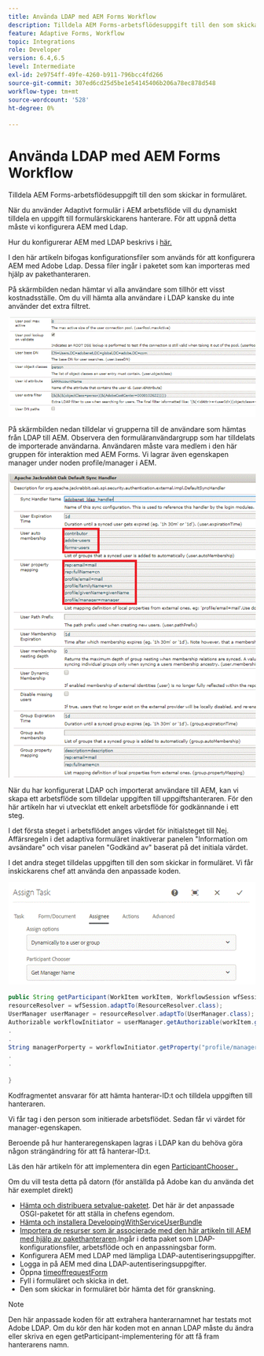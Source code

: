 ```yaml
---
title: Använda LDAP med AEM Forms Workflow
description: Tilldela AEM Forms-arbetsflödesuppgift till den som skickar in formuläret
feature: Adaptive Forms, Workflow
topic: Integrations
role: Developer
version: 6.4,6.5
level: Intermediate
exl-id: 2e9754ff-49fe-4260-b911-796bcc4fd266
source-git-commit: 307ed6cd25d5be1e54145406b206a78ec878d548
workflow-type: tm+mt
source-wordcount: '528'
ht-degree: 0%

---
```


# Använda LDAP med AEM Forms Workflow

Tilldela AEM Forms-arbetsflödesuppgift till den som skickar in formuläret.

När du använder Adaptivt formulär i AEM arbetsflöde vill du dynamiskt tilldela en uppgift till formulärskickarens hanterare. För att uppnå detta måste vi konfigurera AEM med Ldap.

Hur du konfigurerar AEM med LDAP beskrivs i [här.](https://helpx.adobe.com/experience-manager/6-5/sites/administering/using/ldap-config.html)

I den här artikeln bifogas konfigurationsfiler som används för att konfigurera AEM med Adobe Ldap. Dessa filer ingår i paketet som kan importeras med hjälp av pakethanteraren.

På skärmbilden nedan hämtar vi alla användare som tillhör ett visst kostnadsställe. Om du vill hämta alla användare i LDAP kanske du inte använder det extra filtret.

![LDAP-konfiguration](assets/costcenterldap.gif)

På skärmbilden nedan tilldelar vi grupperna till de användare som hämtas från LDAP till AEM. Observera den formuläranvändargrupp som har tilldelats de importerade användarna. Användaren måste vara medlem i den här gruppen för interaktion med AEM Forms. Vi lagrar även egenskapen manager under noden profile/manager i AEM.

![Synchandler](assets/synchandler.gif)

När du har konfigurerat LDAP och importerat användare till AEM, kan vi skapa ett arbetsflöde som tilldelar uppgiften till uppgiftshanteraren. För den här artikeln har vi utvecklat ett enkelt arbetsflöde för godkännande i ett steg.

I det första steget i arbetsflödet anges värdet för initialsteget till Nej. Affärsregeln i det adaptiva formuläret inaktiverar panelen &quot;Information om avsändare&quot; och visar panelen &quot;Godkänd av&quot; baserat på det initiala värdet.

I det andra steget tilldelas uppgiften till den som skickar in formuläret. Vi får inskickarens chef att använda den anpassade koden.

![Tilldela uppgift](assets/assigntask.gif)

```java
public String getParticipant(WorkItem workItem, WorkflowSession wfSession, MetaDataMap arg2) throws WorkflowException{
resourceResolver = wfSession.adaptTo(ResourceResolver.class);
UserManager userManager = resourceResolver.adaptTo(UserManager.class);
Authorizable workflowInitiator = userManager.getAuthorizable(workItem.getWorkflow().getInitiator());
.
.
String managerPorperty = workflowInitiator.getProperty("profile/manager")[0].getString();
.
.

}
```

Kodfragmentet ansvarar för att hämta hanterar-ID:t och tilldela uppgiften till hanteraren.

Vi får tag i den person som initierade arbetsflödet. Sedan får vi värdet för manager-egenskapen.

Beroende på hur hanteraregenskapen lagras i LDAP kan du behöva göra någon strängändring för att få hanterar-ID:t.

Läs den här artikeln för att implementera din egen [  ParticipantChooser .](https://helpx.adobe.com/experience-manager/using/dynamic-steps.html)

Om du vill testa detta på datorn (för anställda på Adobe kan du använda det här exemplet direkt)

* [Hämta och distribuera setvalue-paketet](/help/forms/assets/common-osgi-bundles/SetValueApp.core-1.0-SNAPSHOT.jar). Det här är det anpassade OSGI-paketet för att ställa in chefens egendom.
* [Hämta och installera DevelopingWithServiceUserBundle](/help/forms/assets/common-osgi-bundles/DevelopingWithServiceUser.jar)
* [Importera de resurser som är associerade med den här artikeln till AEM med hjälp av pakethanteraren](assets/aem-forms-ldap.zip).Ingår i detta paket som LDAP-konfigurationsfiler, arbetsflöde och en anpassningsbar form.
* Konfigurera AEM med LDAP med lämpliga LDAP-autentiseringsuppgifter.
* Logga in på AEM med dina LDAP-autentiseringsuppgifter.
* Öppna [timeoffrequestForm](http://localhost:4502/content/dam/formsanddocuments/helpx/timeoffrequestform/jcr:content?wcmmode=disabled)
* Fyll i formuläret och skicka in det.
* Den som skickar in formuläret bör hämta det för granskning.

>[!NOTE]
>
>Den här anpassade koden för att extrahera hanterarnamnet har testats mot Adobe LDAP. Om du kör den här koden mot en annan LDAP måste du ändra eller skriva en egen getParticipant-implementering för att få fram hanterarens namn.
